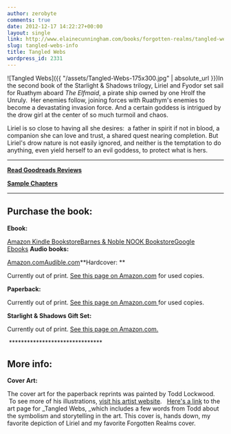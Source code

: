 ```yaml
---
author: zerobyte
comments: true
date: 2012-12-17 14:22:27+00:00
layout: single
link: http://www.elainecunningham.com/books/forgotten-realms/tangled-webs-info/
slug: tangled-webs-info
title: Tangled Webs
wordpress_id: 2331
---
```


![Tangled Webs]({{ "/assets/Tangled-Webs-175x300.jpg" | absolute_url }})In the second book of the Starlight & Shadows trilogy, Liriel and Fyodor set sail for Ruathym aboard _The Elfmaid_, a pirate ship owned by one Hrolf the Unruly.  Her enemies follow, joining forces with Ruathym's enemies to become a devastating invasion force. And a certain goddess is intrigued by the drow girl at the center of so much turmoil and chaos.

Liriel is so close to having all she desires:  a father in spirit if not in blood, a companion she can love and trust, a shared quest nearing completion. But Liriel's drow nature is not easily ignored, and neither is the temptation to do anything, even yield herself to an evil goddess, to protect what is hers.

***********************************************************

**[Read Goodreads Reviews](http://www.goodreads.com/book/show/291693.Tangled_Webs)**

**[Sample Chapters](ttp://books.google.com/books?id=HOlc2Exah6QC&printsec=frontcover&dq=inauthor:%22Elaine+Cunningham%22&hl=en&sa=X&ei=GmLPUMLNB4LaygHD7oC4Dg&ved=0CFQQ6AEwBA#v=onepage&q&f=false)**

****************************************************


## Purchase the book:


**Ebook:**

[Amazon Kindle Bookstore](http://www.amazon.com/gp/product/B0058Z4NSC/ref=pd_lpo_k2_dp_sr_1?pf_rd_p=486539851&pf_rd_s=lpo-top-stripe-1&pf_rd_t=201&pf_rd_i=0786929596&pf_rd_m=ATVPDKIKX0DER&pf_rd_r=0W1T6DARE07W69Y2Z894)[Barnes & Noble NOOK Bookstore](http://www.barnesandnoble.com/w/forgotten-realms-elaine-cunningham/1103164952?ean=9780786960200&itm=1&usri=elaine+cunningham)[Google Ebooks](ttp://books.google.com/books?id=HOlc2Exah6QC&printsec=frontcover&dq=inauthor:%22Elaine+Cunningham%22&hl=en&sa=X&ei=GmLPUMLNB4LaygHD7oC4Dg&ved=0CFQQ6AEwBA#v=onepage&q&f=false) **Audio books:**

[Amazon.com](http://www.amazon.com/Tangled-Webs-Forgotten-Starlight-Shadows/dp/B00AYAGRRG/ref=sr_1_1?s=books&ie=UTF8&qid=1357661404&sr=1-1&keywords=Tangled+Webs%2C+Cunningham%2C+audio+books)[Audible.com](http://www.audible.com/pd/ref=sr_1_1?asin=B00AWV9KEE&qid=1357661468&sr=1-1)**Hardcover: **


Currently out of print. [See this page on Amazon.com](http://www.amazon.com/Tangled-Webs-Forgotten-Realms-Starlight/dp/0786905166/ref=tmm_hrd_title_0) for used copies.


**Paperback:** 


Currently out of print. [See this page on Amazon.com ](http://www.amazon.com/Tangled-Webs-Forgotten-Realms-Starlight/dp/0786929596)for used copies.




**Starlight & Shadows Gift Set:**




Currently out of print. [See this page on Amazon.com.](http://www.amazon.com/Forgotten-Realms-Starlight-Shadows-Windwalker/dp/0786938161/ref=pd_sim_sbs_b_5)



 *******************************


## More info:


**Cover Art:**

The cover art for the paperback reprints was painted by Todd Lockwood.  To see more of his illustrations, [visit his artist website](http://www.toddlockwood.com/).   [Here's a link](http://www.toddlockwood.com/galleries/books/02/tangled_webs.shtml) to the art page for _Tangled Webs, _which includes a few words from Todd about the symbolism and storytelling in the art. This cover is, hands down, my favorite depiction of Liriel and my favorite Forgotten Realms cover.
